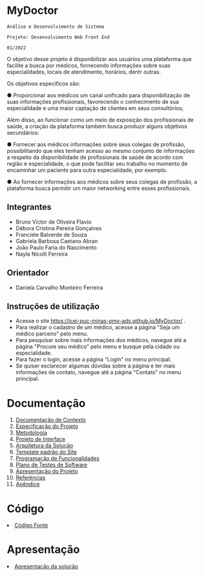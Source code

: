 # MyDoctor

`Análise e Desenvolvimento de Sistema`

`Projeto: Desenvolvimento Web Front End`

`01/2022`

O objetivo desse projeto é disponibilizar aos usuários uma plataforma que facilite a busca por médicos, fornecendo informações sobre suas especialidades, locais de atendimento, horários, dentr outras.

Os objetivos específicos são:

●	Proporcionar aos médicos um canal unificado para disponibilização de suas informações profissionais, favorecendo o conhecimento de sua especialidade e uma maior captação de clientes em seus consultórios;

Além disso, ao funcionar como um meio de exposição dos profissionais de saúde, a criação da plataforma também busca produzir alguns objetivos secundários: 

●	Fornecer aos médicos informações sobre seus colegas de profissão, possibilitando que eles tenham acesso ao mesmo conjunto de informações a respeito da disponibilidade de profissionais de saúde de acordo com região e especialidade, o que pode facilitar seu trabalho no momento de encaminhar um paciente para outra especialidade, por exemplo. 

●	Ao fornecer informações aos médicos sobre seus colegas de profissão, a plataforma busca permitir um maior networking entre esses profissionais.

## Integrantes

* Bruno Victor de Oliveira Flavio
* Débora Cristina Pereira Gonçalves
* Franciele Balverde de Souza
* Gabriela Barbosa Caetano Abran
* João Paulo Faria do Nascimento
* Nayla Nicolli Ferreira

## Orientador

* Daniela Carvalho Monteiro Ferreira

## Instruções de utilização

* Acesse o site https://icei-puc-minas-pmv-ads.github.io/MyDoctor/ .
* Para realizar o cadastro de um médico, acesse a página "Seja um médico parceiro" pelo menu.
* Para pesquisar sobre mais informações dos médicos, navegue até a página "Procure seu médico" pelo menu e busque pela cidade ou especialidade.
* Para fazer o login, acesse a página "Login" no menu principal.
* Se quiser esclarecer algumas dúvidas sobre a página e ter mais informações de contato, navegue até a página "Contato" no menu principal.

# Documentação

<ol>
<li><a href="docs/01-Documentação de Contexto.md"> Documentação de Contexto</a></li>
<li><a href="docs/02-Especificação do Projeto.md"> Especificação do Projeto</a></li>
<li><a href="docs/03-Metodologia.md"> Metodologia</a></li>
<li><a href="docs/04-Projeto de Interface.md"> Projeto de Interface</a></li>
<li><a href="docs/05-Arquitetura da Solução.md"> Arquitetura da Solução</a></li>
<li><a href="docs/06-Template padrão do Site.md"> Template padrão do Site</a></li>
<li><a href="docs/07-Programação de Funcionalidades.md"> Programação de Funcionalidades</a></li>
<li><a href="docs/08-Plano de Testes de Software.md"> Plano de Testes de Software</a></li>
<li><a href="docs/09-Apresentação do Projeto.md"> Apresentação do Projeto</a></li>
<li><a href="docs/10-Referências.md"> Referências</a></li>
<li><a href="docs/11-Apêndice.md"> Apêndice</a></li>
</ol>

# Código

<li><a href="src"> Código Fonte</a></li>

# Apresentação

<li><a href="presentation/README.md"> Apresentação da solução</a></li>
